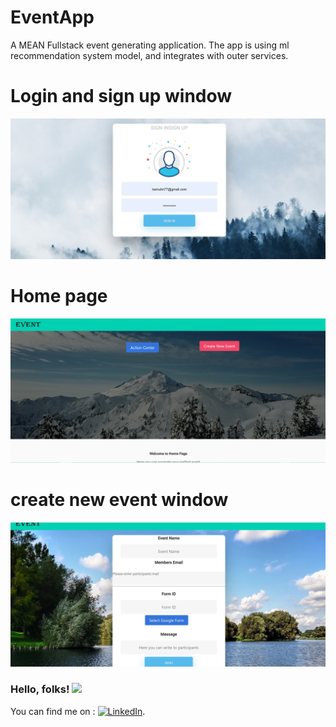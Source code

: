 # EventApp
A MEAN Fullstack event generating application.
The app is using ml recommendation system model, 
and integrates with outer services.



# Login and sign up window
![](images-for-git/1.jpg)

# Home page
![](images-for-git/2.jpg)

# create new event window
![](images-for-git/3.jpg)


### Hello, folks! <img src="https://raw.githubusercontent.com/MartinHeinz/MartinHeinz/master/wave.gif" width="30px">



<!-- Actual text -->

You can find me on : [![LinkedIn][2.2]][2].

<!-- Icons -->

[2.2]: https://raw.githubusercontent.com/MartinHeinz/MartinHeinz/master/linkedin-3-16.png (LinkedIn icon without padding)

<!-- Links to your social media accounts -->


[2]: https://www.linkedin.com/in/danielbariudin/
